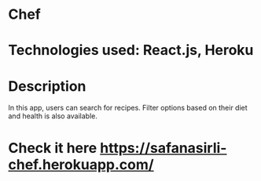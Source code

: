 # Chef

# Technologies used: React.js, Heroku

# Description
In this app, users can search for recipes. Filter options based on their diet and health is also available.

# Check it here https://safanasirli-chef.herokuapp.com/
